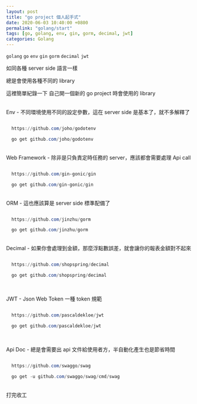 ```yaml
---
layout: post
title: "go project 個人起手式"
date: 2020-06-03 10:40:00 +0800
permalink: "golang/start"
tags: [go, golang, env, gin, gorm, decimal, jwt]
categories: Golang
---
```


`golang` `go` `env` `gin` `gorm` `decimal` `jwt`

如同各種 server side 語言一樣

總是會使用各種不同的 library

這裡簡單紀錄一下 自己開一個新的 go project 時會使用的 library

<br>
Env - 不同環境使用不同的設定參數，這在 server side 是基本了，就不多解釋了

```powershell

  https://github.com/joho/godotenv

  go get github.com/joho/godotenv

```

<br>
Web Framework - 除非是只負責定時任務的 server，應該都會需要處理 Api call

```powershell

  https://github.com/gin-gonic/gin

  go get github.com/gin-gonic/gin

```

<br>
ORM - 這也應該算是 server side 標準配備了

```powershell

  https://github.com/jinzhu/gorm

  go get github.com/jinzhu/gorm

```

<br>
Decimal - 如果你會處理到金額，那麼浮點數誤差，就會讓你的報表金額對不起來

```powershell

  https://github.com/shopspring/decimal

  go get github.com/shopspring/decimal

```

<br>

JWT - Json Web Token 一種 token 規範

```powershell

  https://github.com/pascaldekloe/jwt

  go get github.com/pascaldekloe/jwt

```

<br>

Api Doc - 總是會需要出 api 文件給使用者方，半自動化產生也是節省時間

```powershell

  https://github.com/swaggo/swag

  go get -u github.com/swaggo/swag/cmd/swag

```

<br>
打完收工
